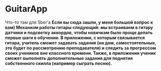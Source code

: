 # GuitarApp
Что-то там для Sber'a
**Если вы сюда зашли, у меня большой вопрос к вам)
Механизм работы гитары следующий: мы встраиваем в гитару датчики и подсветку аккордов, чтобы новичкам было проще делать первые шаги в обучении. 
В приложении, с которым связывается гитара,  учитель сможет задавать задания (на дом, самостоятельные, это будет по рассмотрению преподавателя) и следить за прогрессом своих учеников вне классного времени. 
Также, в приложении ученик сможет выполнять дополнительные задания для поднятия собственного скилла (например сыграть песню).**
